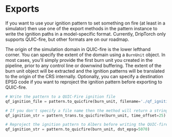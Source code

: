 # Exports

If you want to use your ignition pattern to set something on fire (at least in a simulator) then use one of the export methods in the pattern instance to write the ignition paths in a model-specific format. Currently, DripTorch only supports QUIC-fire, but other formats are on our roadmap.

The origin of the simulation domain in QUIC-fire is the lower lefthand corner. You can specify the extent of the domain using a `BurnUnit` object. In most cases, you'll simply provide the first burn unit you created in the pipeline, prior to any control line or downwind buffering. The extent of the burn unit object will be extracted and the ignition patterns will be translated to the origin of the CRS internally. Optionally, you can specify a destination EPSG code if you want to reproject the ignition pattern before exporting to QUIC-fire.

```python
# Write the pattern to a QUIC-Fire ignition file
qf_ignition_file = pattern.to_quicfire(burn_unit, filename='./qf_ignition.dat', time_offset=100, dst_epsg=5070)

# If you don't specify a file name then the method will return a string containing the file contents
qf_ignition_str = pattern_trans.to_quicfire(burn_unit, time_offset=25)

# Reproject the ignition pattern to Albers before writing the QUIC-fire ignition file
qf_ignition_str = pattern.to_quicfire(burn_unit, dst_epsg=5070)
```
